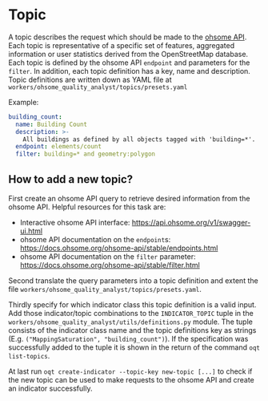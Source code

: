 # Topic

A topic describes the request which should be made to the 
[ohsome API](https://api.ohsome.org). Each topic is representative of a 
specific set of features, aggregated information or user statistics derived from the 
OpenStreetMap database. Each topic is defined by the ohsome API `endpoint` and 
parameters for the `filter`. In addition, each topic definition has a key, name and 
description. Topic definitions are written down as YAML file at 
`workers/ohsome_quality_analyst/topics/presets.yaml`

Example:

```yaml
building_count:
  name: Building Count
  description: >-
    All buildings as defined by all objects tagged with 'building=*'.
  endpoint: elements/count
  filter: building=* and geometry:polygon
```


## How to add a new topic?

First create an ohsome API query to retrieve desired information from the ohsome API. 
Helpful resources for this task are:
- Interactive ohsome API interface: https://api.ohsome.org/v1/swagger-ui.html
- ohsome API documentation on the `endpoint`s: 
  https://docs.ohsome.org/ohsome-api/stable/endpoints.html
- ohsome API documentation on the `filter` parameter: 
  https://docs.ohsome.org/ohsome-api/stable/filter.html

Second translate the query parameters into a topic definition and extent the file 
`workers/ohsome_quality_analyst/topics/presets.yaml`.

Thirdly specify for which indicator class this topic definition is a valid input. Add 
those indicator/topic combinations to the `INDICATOR_TOPIC` tuple in the 
`workers/ohsome_quality_analyst/utils/definitions.py` module. The tuple consists of the 
indicator class name and the topic definitions key as strings (E.g. 
`("MappingSaturation", "building_count")`). If the specification was 
successfully added to the tuple it is shown in the return of the command 
`oqt list-topics`.

At last run `oqt create-indicator --topic-key new-topic [...]` to check if the new topic can be used to make requests to the ohsome API and create an indicator successfully.
